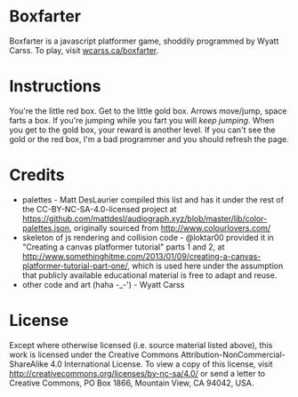 Boxfarter
=========
Boxfarter is a javascript platformer game, shoddily programmed by Wyatt Carss.
To play, visit [wcarss.ca/boxfarter](http://wcarss.ca/boxfarter).

Instructions
============
You're the little red box. Get to the little gold box.
Arrows move/jump, space farts a box. If you're jumping while you fart you will *keep jumping*.
When you get to the gold box, your reward is another level.
If you can't see the gold or the red box, I'm a bad programmer and you should refresh the page.

Credits
=======
* palettes - Matt DesLaurier compiled this list and has it under the rest of the CC-BY-NC-SA-4.0-licensed project at https://github.com/mattdesl/audiograph.xyz/blob/master/lib/color-palettes.json, originally sourced from http://www.colourlovers.com/
* skeleton of js rendering and collision code - @loktar00 provided it in "Creating a canvas platformer tutorial" parts 1 and 2, at http://www.somethinghitme.com/2013/01/09/creating-a-canvas-platformer-tutorial-part-one/, which is used here under the assumption that publicly available educational material is free to adapt and reuse.
* other code and art (haha -_-') - Wyatt Carss

License
=======
Except where otherwise licensed (i.e. source material listed above), this work is licensed under the Creative Commons Attribution-NonCommercial-ShareAlike 4.0 International License. To view a copy of this license, visit http://creativecommons.org/licenses/by-nc-sa/4.0/ or send a letter to Creative Commons, PO Box 1866, Mountain View, CA 94042, USA.
